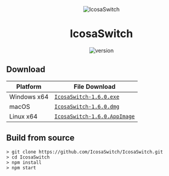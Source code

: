 <p align="center"><img src="https://github.com/Pharuxtan/IcosaSwitch/raw/master/icosaswitch.png" alt="IcosaSwitch"></p>

<h1 align="center">IcosaSwitch</h1>

<p align="center">
  <img src="https://img.shields.io/badge/Version-1.6.0-%23e60012?style=for-the-badge" alt="version"> 
</p>

## Download

| Platform | File Download |
| -------- | ---- |
| Windows x64 | [`IcosaSwitch-1.6.0.exe`](https://github.com/Pharuxtan/IcosaSwitch/releases/download/v1.6.0/IcosaSwitch-1.6.0.exe) |
| macOS | [`IcosaSwitch-1.6.0.dmg`](https://github.com/Pharuxtan/IcosaSwitch/releases/download/v1.6.0/IcosaSwitch-1.6.0.dmg) |
| Linux x64 | [`IcosaSwitch-1.6.0.AppImage`](https://github.com/Pharuxtan/IcosaSwitch/releases/download/v1.6.0/IcosaSwitch-1.6.0.AppImage) |

## Build from source

```console
> git clone https://github.com/IcosaSwitch/IcosaSwitch.git
> cd IcosaSwitch
> npm install
> npm start
```
